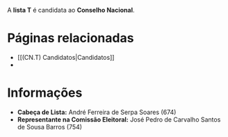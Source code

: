 A **lista T** é candidata ao **Conselho Nacional**.

# Páginas relacionadas

- [[(CN.T) Candidatos|Candidatos]]
- 

# Informações

- **Cabeça de Lista:** André Ferreira de Serpa Soares (674)
- **Representante na Comissão Eleitoral:** José Pedro de Carvalho Santos de Sousa Barros (754)
